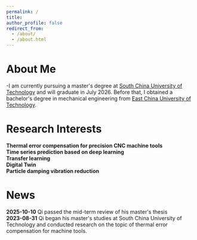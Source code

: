 ```yaml
---
permalink: /
title:
author_profile: false
redirect_from: 
  - /about/
  - /about.html
---
```

About Me
======
-I am currently pursuing a master's degree at [South China University of Technology](https://www.scut.edu.cn/) and will graduate in July 2026. Before that, I obtained a bachelor's degree in mechanical engineering from [East China University of Technology](https://www.ecust.edu.cn/).

Research Interests
======
**Thermal error compensation for precision CNC machine tools**  
**Time series prediction based on deep learning**  
**Transfer learning**  
**Digital Twin**  
**Particle damping vibration reduction**  


News
======
**2025-10-10**   Qi passed the mid-term review of his master's thesis  
**2023-08-31**   Qi began his master's studies at South China University of Technology and conducted research on the topic of thermal error compensation for machine tools.
